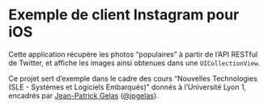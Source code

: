 # Exemple de client Instagram pour iOS

Cette application récupère les photos “populaires” à partir de l’API RESTful de Twitter, et affiche les images ainsi obtenues dans une `UICollectionView`.

Ce projet sert d’exemple dans le cadre des cours “Nouvelles Technologies (SLE - Systèmes et Logiciels Embarqués)” donnés à l’Université Lyon 1, encadrés par [Jean-Patrick Gelas](http://bat710.univ-lyon1.fr/~jgelas/) ([@jpgelas](https://github.com/jpgelas)).